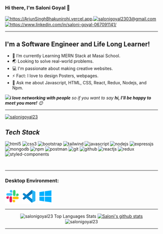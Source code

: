  ### Hi there, I'm Saloni Goyal 👋  

<a href="https://arjun-porfolio.vercel.app">
  <img align="center" src="https://img.shields.io/badge/Portfolio-18A303?style=for-the-badge&logo=ionic&logoColor=white" alt="https://ArjunSinghBhakunirohi.vercel.app" />
</a>
<a title="salonigoyal2303@gmail.com" href="mailto:salonigoyal2303@gmail.com">
  <img align="center" src="https://img.shields.io/badge/Gmail-D14836?style=for-the-badge&logo=gmail&logoColor=white" alt="salonigoyal2303@gmail.com" />
</a>
<a href="https://www.linkedin.com/in/saloni-goyal-067091141/">
  <img align="center" src="https://img.shields.io/badge/LinkedIn-0077B5?style=for-the-badge&logo=linkedin&logoColor=white" alt="https://www.linkedin.com/in/saloni-goyal-067091141/" />
</a>

---

## I'm a Software Engineer and Life Long Learner!
- 🌱 I’m currently Learning MERN Stack at Masai School.
- 🌏 Looking to solve real-world problems.
- 💻 I'm passionate about making creative websites.
- ⚡ Fact: I love to design Posters, webpages.
- 💬 Ask me about Javascript, HTML, CSS, React, Redux, Nodejs, and Npm.
 
<img src="https://media.giphy.com/media/LnQjpWaON8nhr21vNW/giphy.gif" width="40"><em><b>i love networking with people</b> so if you want to say <b>hi, I'll be happy to meet you more!</b> :blush:</em>

---


 
<!----------------------------------- Profile View Section ------------------------------------>

<p align="left">
    <a href="https://github.com/salonigoyal23">
        <img src="https://komarev.com/ghpvc/?username=salonigoyal23&label=Profile%20views&color=0e75b6&style=flat" alt="salonigoyal23" />
    </a>
<!--     <a href="https://github.com/salonigoyal23?tab=followers">
        <img src="https://img.shields.io/github/followers/salonigoyal23t?label=Followers&style=social" alt="followers-count">
    </a> -->
</p>
 


<!----------------------------------- Tech Stack Section ------------------------------------>

<h2><i>Tech Stack</i></h2>

<p>
    <img src="https://img.shields.io/badge/HTML5-E34F26?style=for-the-badge&logo=html5&logoColor=white" alt="html5" />
    <img src="https://img.shields.io/badge/CSS3-1572B6?style=for-the-badge&logo=css3&logoColor=white" alt="css3" />
    <img src="https://img.shields.io/badge/Bootstrap-563D7C?style=for-the-badge&logo=bootstrap&logoColor=white" alt="bootstrap" />
    <img src="https://img.shields.io/badge/Tailwind_CSS-38B2AC?style=for-the-badge&logo=tailwind-css&logoColor=white" alt="tailwind" />
    <img src="https://img.shields.io/badge/JavaScript-323330?style=for-the-badge&logo=javascript&logoColor=F7DF1E" alt="javascript" />
    <img src="https://img.shields.io/badge/Node.js-339933?style=for-the-badge&logo=nodedotjs&logoColor=white" alt="nodejs" />
    <img src="https://img.shields.io/badge/Express.js-000000?style=for-the-badge&logo=express&logoColor=white" alt="expressjs" />
    <img src="https://img.shields.io/badge/MongoDB-4EA94B?style=for-the-badge&logo=mongodb&logoColor=white" alt="mongodb" />
    <img src="https://img.shields.io/badge/npm-CB3837?style=for-the-badge&logo=npm&logoColor=white" alt="npm" />
    <img src="https://img.shields.io/badge/Postman-FF6C37?style=for-the-badge&logo=Postman&logoColor=white" alt="postman" />
    <img src="https://img.shields.io/badge/Git-f44d27?style=for-the-badge&logo=git&logoColor=white" alt="git" />
    <img src="https://img.shields.io/badge/GitHub-100000?style=for-the-badge&logo=github&logoColor=white" alt="github" />
    <img src="https://img.shields.io/badge/React-20232A?style=for-the-badge&logo=react&logoColor=61DAFB" alt="reactjs" />
    <img src="https://img.shields.io/badge/Redux-593D88?style=for-the-badge&logo=redux&logoColor=white" alt="redux" />
 <img src="https://img.shields.io/badge/styled--components-DB7093?style=for-the-badge&logo=styled-components&logoColor=white" alt="styled-components" />
</p>
<br>


---

### Desktop Environment:
<code><img height="50" src="https://raw.githubusercontent.com/sachinverma53121/sachinverma53121/master/icons/slack.png"></code>
<code><img height="50" src="https://raw.githubusercontent.com/sachinverma53121/sachinverma53121/master/icons/vsc.png"></code>
<code><img height="50" src="https://raw.githubusercontent.com/sachinverma53121/sachinverma53121/master/icons/win10.png"></code>

---


<p display="flex" align="center">
<img alt="salonigoyal23 Top Languages Stats"  src="https://github-readme-stats.vercel.app/api/top-langs/?username=salonigoyal23&hide=smalltalk&theme=algolia&layout=compact" width="400" />



  <a href="https://github.com/salonigoyal23?tab=repositories">
    <img width="400" height="auto"  alt="Saloni's github stats" 
         src="https://github-readme-stats.vercel.app/api?username=salonigoyal23&show_icons=true&theme=algolia&count_private=true" />
  </a>
  
  <img align="center" src="https://github-readme-streak-stats.herokuapp.com/?user=salonigoyal23&hide=smalltalk&theme=algolia&layout=compact" alt="salonigoyal23" />
</p>

---

 
